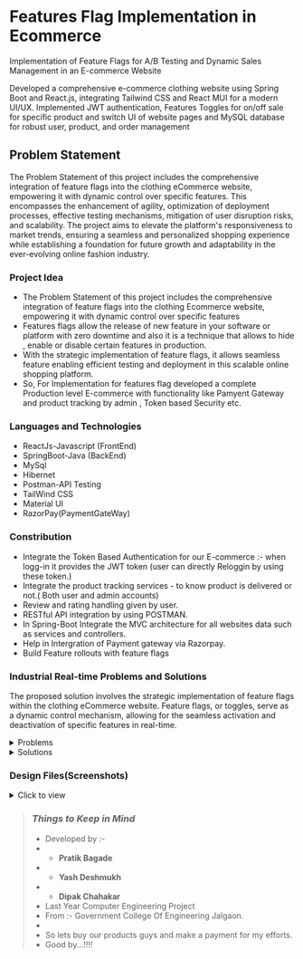 ﻿# Features Flag Implementation in Ecommerce
Implementation of Feature Flags for A/B Testing and Dynamic Sales Management in an E-commerce Website

Developed a comprehensive e-commerce clothing website using Spring Boot and React.js, integrating Tailwind CSS and React MUI for a modern UI/UX. Implemented JWT authentication, Features Toggles for on/off sale for specific product and switch UI of website pages and MySQL database for robust user, product, and order management

## Problem Statement

The Problem Statement of this project includes the comprehensive integration of feature flags into the clothing eCommerce website, empowering it with dynamic control over specific features. This encompasses the enhancement of agility, optimization of deployment processes, effective testing mechanisms, mitigation of user disruption risks, and scalability. The project aims to elevate the platform's responsiveness to market trends, ensuring a seamless and personalized shopping experience while establishing a foundation for future growth and adaptability in the ever-evolving online fashion industry.

### Project Idea
- The Problem Statement of this project includes the comprehensive integration of feature flags into the clothing Ecommerce website, empowering it with dynamic control over specific features
- Features flags allow the release of new feature in your software or platform with zero downtime and also it is a technique that allows to hide , enable or disable certain features in
production.
- With the strategic implementation of feature flags, it allows seamless feature enabling efficient testing and deployment in this scalable online shopping platform.
- So, For Implementation for features flag developed a complete Production level E-commerce with functionality like Pamyent Gateway and product tracking by admin , Token based Security etc.

### Languages and Technologies
- ReactJs-Javascript (FrontEnd)
- SpringBoot-Java (BackEnd)
- MySql
- Hibernet
- Postman-API Testing
- TailWind CSS
- Material UI
- RazorPay(PaymentGateWay)

### Constribution
- Integrate the Token Based Authentication for our E-commerce :- when logg-in it provides the JWT token (user can directly Reloggin by using these token.)
- Integrate the product tracking services - to know product is delivered or not.( Both user and admin accounts)
- Review and rating handling given by user.
- RESTful API integration by using POSTMAN.
- In Spring-Boot Integrate the MVC architecture for all websites data such as services and controllers.
- Help in Intergration of Payment gateway via Razorpay.
- Build Feature rollouts with feature flags

### Industrial Real-time Problems and Solutions
 The proposed solution involves the strategic implementation of feature flags within the clothing eCommerce website. Feature flags, or toggles, serve as a dynamic control mechanism, allowing for the seamless activation and deactivation of specific features in real-time.
<details>
<summary>Problems</summary>
  
- **Risky Feature Releases:** New features can introduce bugs or unintended consequences, impacting user experience and potentially leading to revenue loss.
- **Limited Experimentation:** Evaluating the effectiveness of new features or design changes can be difficult without the ability to conduct controlled experiments and gather data.
- **Risk of User Disruption:** Making changes to a live eCommerce website can introduce the risk of user disruption or dissatisfaction. Without a feature flagging system, implementing new features or updates becomes a high-stakes endeavor..
- **Inefficient Development Processes:** Managing multiple feature branches and release schedules can introduce complexity and overhead, reducing developer productivity.
</details>

<details>
<summary>Solutions</summary>
 This solution addresses the identified challenges by:
 praik bagade
  
- **Enhancing Agility:** Introducing feature flags in both frontend and backend to enable rapid adjustments to the website's functionalities, ensuring quick adaptation to changing market trends and consumer preferences.
- **Optimizing Deployment Processes:** Facilitating efficient and controlled feature rollouts, minimizing downtime and complexities associated with traditional deployment methods.
- **Enabling Effective Testing:** Providing a framework for comprehensive A/B testing and phased feature releases, allowing for data-driven decision-making and optimal user experience refinement.
- **Mitigating User Disruption:** Minimizing the risk of user disruption by allowing features to be activated or deactivated seamlessly, ensuring a smooth and reliable user experience during updates.
- **Promoting Scalability:** Introducing a scalable feature management system to accommodate the growth of the eCommerce platform and efficiently manage new features as the website expands.

</details>

### Design Files(Screenshots)
<details>
<summary>Click to view</summary>

-  **Admin Page** ![Admin Page](https://github.com/PRATIKBAGADE1/Features-Flag-In-Ecommerce/blob/main/assets/admin.png)
- **Order Treaking**  ![Order Treaking](https://github.com/PRATIKBAGADE1/Features-Flag-In-Ecommerce/blob/main/assets/order_treaking.png)
- **Customer Order List** ![](https://github.com/PRATIKBAGADE1/Features-Flag-In-Ecommerce/blob/main/assets/productlist.png)
- **Product Page** ![](https://github.com/PRATIKBAGADE1/Features-Flag-In-Ecommerce/blob/main/assets/product_page.png)
- **Add Product** ![](https://github.com/PRATIKBAGADE1/Features-Flag-In-Ecommerce/blob/main/assets/add_product.png)
- **Payment Page** ![](https://github.com/PRATIKBAGADE1/Features-Flag-In-Ecommerce/blob/main/assets/payment_page.jpg)
- **Payment Success** ![](https://github.com/PRATIKBAGADE1/Features-Flag-In-Ecommerce/blob/main/assets/payment_success.jpg)
- **Review and Rating** ![](https://github.com/PRATIKBAGADE1/Features-Flag-In-Ecommerce/blob/main/assets/review_rating.jpg)
- **Sales Features** ![](https://github.com/PRATIKBAGADE1/Features-Flag-In-Ecommerce/blob/main/assets/sales_flag.jpg)



</details>








> ### _Things to Keep in Mind_
> - Developed by :-
>  - - **Pratik Bagade**
> - - **Yash Deshmukh**
>  - - **Dipak Chahakar**
> - Last Year Computer Engineering Project
> - From :- Government College Of Engineering Jalgaon.
> - 
> - So lets buy our products guys and make a payment for my efforts.
> - Good by...!!!!

